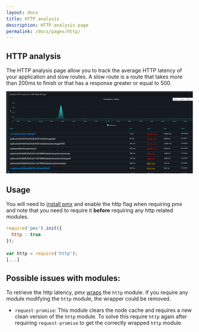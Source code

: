 ```yaml
---
layout: docs
title: HTTP analysis
description: HTTP analysis page
permalink: /docs/pages/http/
---
```


## HTTP analysis

The HTTP analysis page allow you to track the average HTTP latency of your application and slow routes. A slow route is a route that takes more than 200ms to finish or that has a response greater or equal to 500.

<img src="/images/latency.png" alt="HTTP latency Interface"/>

## Usage

You will need to [install pmx](/docs/usage/install-pmx/) and enable the http flag when requiring pmx and note that you need to require it **before** requiring any http related modules.

```javascript
require('pmx').init({
  http : true
});

var http = require('http');
[...]
```

## Possible issues with modules:

To retrieve the http latency, pmx [wraps](https://github.com/keymetrics/pmx/blob/master/lib/wrapper/simple_http.js) the `http` module. If you require any module modifying the `http` module, the wrapper could be removed.
* `request-promise`: This module clears the node cache and requires a new clean version of the `http` module. To solve this require `http` again after requiring `request-promise` to get the correctly wrapped `http` module.
